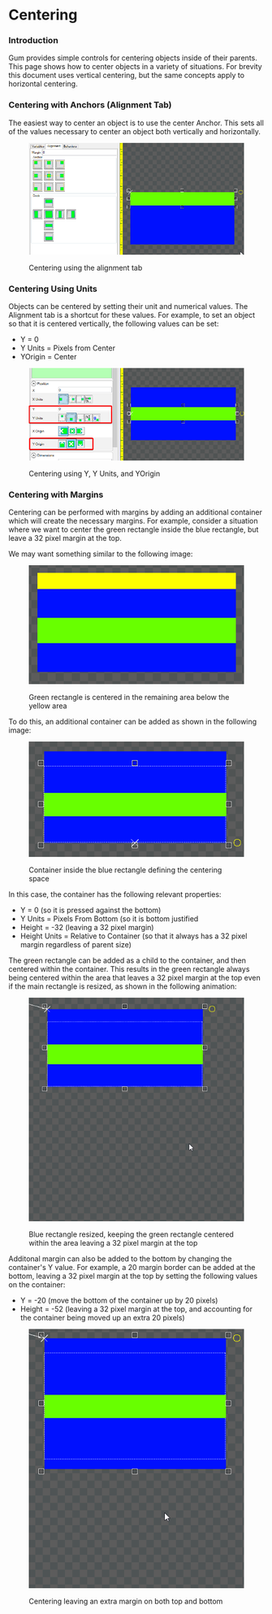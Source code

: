 # Centering

### Introduction

Gum provides simple controls for centering objects inside of their parents. This page shows how to center objects in a variety of situations. For brevity this document uses vertical centering, but the same concepts apply to horizontal centering.

### Centering with Anchors (Alignment Tab)

The easiest way to center an object is to use the center Anchor. This sets all of the values necessary to center an object both vertically and horizontally.

<figure><img src="../.gitbook/assets/03_17 17 44.gif" alt=""><figcaption><p>Centering using the alignment tab</p></figcaption></figure>

### Centering Using Units

Objects can be centered by setting their unit and numerical values. The Alignment tab is a shortcut for these values. For example, to set an object so that it is centered vertically, the following values can be set:

* Y = 0
* Y Units = Pixels from Center
* YOrigin = Center

<figure><img src="../.gitbook/assets/image (120).png" alt=""><figcaption><p>Centering using Y, Y Units, and YOrigin</p></figcaption></figure>

### Centering with Margins

Centering can be performed with margins by adding an additional container which will create the necessary margins. For example, consider a situation where we want to center the green rectangle inside the blue rectangle, but leave a 32 pixel margin at the top.

We may want something similar to the following image:

<figure><img src="../.gitbook/assets/image (121).png" alt=""><figcaption><p>Green rectangle is centered in the remaining area below the yellow area</p></figcaption></figure>

To do this, an additional container can be added as shown in the following image:

<figure><img src="../.gitbook/assets/image (122).png" alt=""><figcaption><p>Container inside the blue rectangle defining the centering space</p></figcaption></figure>

In this case, the container has the following relevant properties:

* Y = 0 (so it is pressed against the bottom)
* Y Units = Pixels From Bottom (so it is bottom justified
* Height = -32 (leaving a 32 pixel margin)
* Height Units = Relative to Container (so that it always has a 32 pixel margin regardless of parent size)

The green rectangle can be added as a child to the container, and then centered within the container. This results in the green rectangle always being centered within the area that leaves a 32 pixel margin at the top even if the main rectangle is resized, as shown in the following animation:

<figure><img src="../.gitbook/assets/03_17 27 42.gif" alt=""><figcaption><p>Blue rectangle resized, keeping the green rectangle centered within the area leaving a 32 pixel margin at the top</p></figcaption></figure>

Additonal margin can also be added to the bottom by changing the container's Y value. For example, a 20 margin border can be added at the bottom, leaving a 32 pixel margin at the top by setting the following values on the container:

* Y = -20 (move the bottom of the container up by 20 pixels)
* Height = -52 (leaving a 32 pixel margin at the top, and accounting for the container being moved up an extra 20 pixels)

<figure><img src="../.gitbook/assets/03_17 30 01.gif" alt=""><figcaption><p>Centering leaving an extra margin on both top and bottom</p></figcaption></figure>
